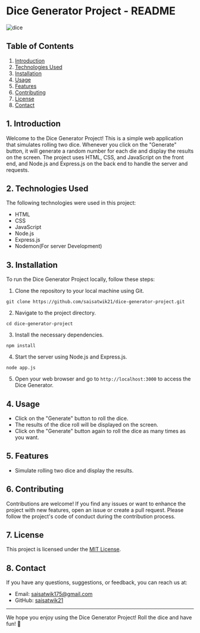 
# Dice Generator Project - README

![dice](https://github.com/saisatwik21/Dice-Generator-Project/assets/97023666/63592b2d-d5e0-4af4-b991-dd632afd4753)


## Table of Contents
1. [Introduction](#introduction)
2. [Technologies Used](#technologies-used)
3. [Installation](#installation)
4. [Usage](#usage)
5. [Features](#features)
6. [Contributing](#contributing)
7. [License](#license)
8. [Contact](#contact)

## 1. Introduction
Welcome to the Dice Generator Project! This is a simple web application that simulates rolling two dice. Whenever you click on the "Generate" button, it will generate a random number for each die and display the results on the screen. The project uses HTML, CSS, and JavaScript on the front end, and Node.js and Express.js on the back end to handle the server and requests.

## 2. Technologies Used
The following technologies were used in this project:

- HTML
- CSS
- JavaScript
- Node.js
- Express.js
- Nodemon(For server Development)

## 3. Installation
To run the Dice Generator Project locally, follow these steps:

1. Clone the repository to your local machine using Git.
```
git clone https://github.com/saisatwik21/dice-generator-project.git
```

2. Navigate to the project directory.
```
cd dice-generator-project
```

3. Install the necessary dependencies.
```
npm install
```

4. Start the server using Node.js and Express.js.
```
node app.js
```

5. Open your web browser and go to `http://localhost:3000` to access the Dice Generator.

## 4. Usage
- Click on the "Generate" button to roll the dice.
- The results of the dice roll will be displayed on the screen.
- Click on the "Generate" button again to roll the dice as many times as you want.

## 5. Features
- Simulate rolling two dice and display the results.

## 6. Contributing
Contributions are welcome! If you find any issues or want to enhance the project with new features, open an issue or create a pull request. Please follow the project's code of conduct during the contribution process.

## 7. License
This project is licensed under the [MIT License](https://opensource.org/licenses/MIT).

## 8. Contact
If you have any questions, suggestions, or feedback, you can reach us at:
- Email: saisatwik175@gmail.com
- GitHub: [saisatwik21](https://github.com/saisatwik21)

---

We hope you enjoy using the Dice Generator Project! Roll the dice and have fun! 🎲
